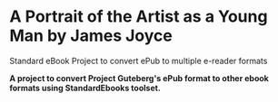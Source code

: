 # A Portrait of the Artist as a Young Man by James Joyce
Standard eBook Project to convert ePub to multiple e-reader formats


<b> A project to convert Project Guteberg's ePub format to other ebook formats using StandardEbooks toolset. </b>
